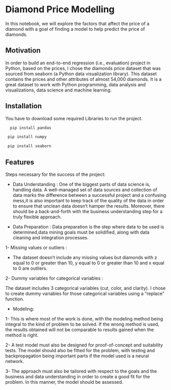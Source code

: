 
# Diamond Price Modelling
In this notebook, we will explore the factors that affect the price of a diamond with a goal of finding a model to help predict the price of diamonds.

## Motivation
In order to build an end-to-end regression (i.e., evaluation) project in Python, based on the prices, I chose the diamonds price dataset that was sourced from seaborn (a Python data visualization library). This dataset contains the prices and other attributes of almost 54,000 diamonds. It is a great dataset to work with Python programming, data analysis and visualizations, data science and machine learning.

## Installation

You have to download some required Libraries to run the project.

```bash
  pip install pandas
```
 ```bash
  pip install numpy
```   
 ```bash
  pip install seaborn
``` 

## Features
Steps necessary for the success of the project:
- Data Understanding : One of the biggest parts of data science is, handling data. A well-managed set of data sources and collection of data marks the difference between a successful project and a confusing mess,it is also important to keep track of the quality of the data in order to ensure that unclean data doesn’t hamper the results. Moreover, there should be a back-and-forth with the business understanding step for a truly flexible approach.


- Data Preparation : Data preparation is the step where data to be used is determined,data mining goals must be solidified, along with data cleaning and integration processes.

1- Missing values or outliers :

- The dataset doesn’t include any missing values but diamonds with z equal to 0 or greater than 10, y equal to 0 or greater than 10 and x equal to 0 are outliers.

2- Dummy variables for categorical variables :

The dataset includes 3 categorical variables (cut, color, and clarity). I chose to create dummy variables for those categorical variables using a “replace” function.

- Modeling: 

1- This is where most of the work is done, with the modeling method being integral to the kind of problem to be solved. If the wrong method is used, the results obtained will not be comparable to results gained when the method is right.

2- A test model must also be designed for proof-of-concept and suitability tests. The model should also be fitted for the problem, with testing and backpropagation being important parts if the model used is a neural network.

3- The approach must also be tailored with respect to the goals and the business and data understanding in order to create a good fit for the problem. In this manner, the model should be assessed.
